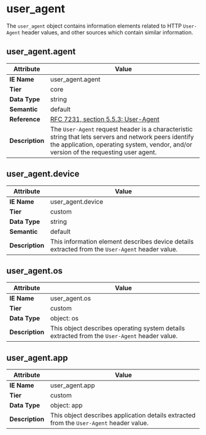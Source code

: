 # user_agent

The `user_agent` object contains information elements related to HTTP `User-Agent` header values, and other sources which contain similar information.

## user_agent.agent

Attribute | Value
--- | ---
**IE Name** | user_agent.agent
**Tier** | core
**Data Type** | string
**Semantic** | default
**Reference** | [RFC 7231, section 5.5.3: User-Agent](https://tools.ietf.org/html/rfc7231#section-5.5.3)
**Description** | The `User-Agent` request header is a characteristic string that lets servers and network peers identify the application, operating system, vendor, and/or version of the requesting user agent.

## user_agent.device

Attribute | Value
--- | ---
**IE Name** | user_agent.device
**Tier** | custom
**Data Type** | string
**Semantic** | default
**Description** | This information element describes device details extracted from the `User-Agent` header value.

## user_agent.os

Attribute | Value
--- | ---
**IE Name** | user_agent.os
**Tier** | custom
**Data Type** | object: os
**Description** | This object describes operating system details extracted from the `User-Agent` header value.

## user_agent.app

Attribute | Value
--- | ---
**IE Name** | user_agent.app
**Tier** | custom
**Data Type** | object: app
**Description** | This object describes application details extracted from the `User-Agent` header value.
